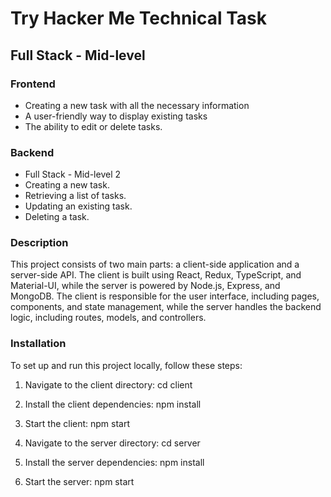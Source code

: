 # Try Hacker Me Technical Task

## Full Stack - Mid-level

### Frontend

- Creating a new task with all the necessary information
- A user-friendly way to display existing tasks
- The ability to edit or delete tasks.

### Backend
- Full Stack - Mid-level 2
- Creating a new task.
- Retrieving a list of tasks.
- Updating an existing task.
- Deleting a task.

### Description
This project consists of two main parts: a client-side application and a server-side API. The client is built using React, Redux, TypeScript, and Material-UI, while the server is powered by Node.js, Express, and MongoDB. The client is responsible for the user interface, including pages, components, and state management, while the server handles the backend logic, including routes, models, and controllers.

### Installation
To set up and run this project locally, follow these steps:

1. Navigate to the client directory:
cd client
2. Install the client dependencies:
npm install
3. Start the client:
npm start

1. Navigate to the server directory:
cd server
2. Install the server dependencies:
npm install
3. Start the server:
npm start

